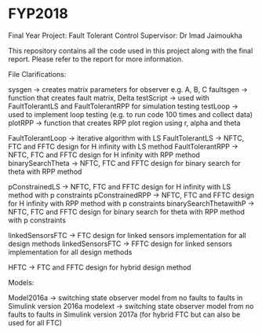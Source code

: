 # FYP2018
Final Year Project: Fault Tolerant Control
Supervisor: Dr Imad Jaimoukha


This repository contains all the code used in this project along with the final report. Please refer to the report for more information. 

File Clarifications:

sysgen -> creates matrix parameters for observer e.g. A, B, C
faultsgen -> function that creates fault matrix, Delta
testScript -> used with FaultTolerantLS and FaultTolerantRPP for simulation testing 
testLoop -> used to implement loop testing (e.g. to run code 100 times and collect data)
plotRPP -> function that creates RPP plot region using r, alpha and theta

FaultTolerantLoop -> iterative algorithm with LS
FaultTolerantLS -> NFTC, FTC and FFTC design for H infinity with LS method
FaultTolerantRPP -> NFTC, FTC and FFTC design for H infinity with RPP method
binarySearchTheta -> NFTC, FTC and FFTC design for binary search for theta with RPP method

pConstrainedLS -> NFTC, FTC and FFTC design for H infinity with LS method with p constraints
pConstrainedRPP -> NFTC, FTC and FFTC design for H infinity with RPP method with p constraints
binarySearchThetawithP -> NFTC, FTC and FFTC design for binary search for theta with RPP method with p constraints

linkedSensorsFTC -> FTC design for linked sensors implementation for all design methods
linkedSensorsFTC -> FFTC design for linked sensors implementation for all design methods

HFTC -> FTC and FFTC design for hybrid design method

Models:

Model2016a -> switching state observer model from no faults to faults in Simulink version 2016a
modelext -> switching state observer model from no faults to faults in Simulink version 2017a (for hybrid FTC but can also be used for all FTC)

